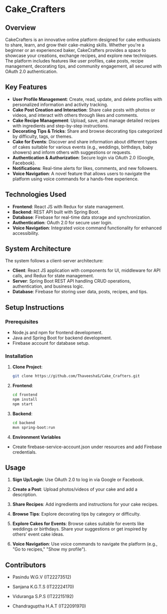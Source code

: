 # Cake_Crafters

## Overview
CakeCrafters is an innovative online platform designed for cake enthusiasts to share, learn, and grow their cake-making skills. Whether you're a beginner or an experienced baker, CakeCrafters provides a space to showcase your creations, exchange recipes, and explore new techniques. The platform includes features like user profiles, cake posts, recipe management, decorating tips, and community engagement, all secured with OAuth 2.0 authentication.

## Key Features
- **User Profile Management**: Create, read, update, and delete profiles with personalized information and activity tracking.
- **Cake Post Creation and Interaction**: Share cake posts with photos or videos, and interact with others through likes and comments.
- **Cake Recipe Management**: Upload, save, and manage detailed recipes with ingredients and step-by-step instructions.
- **Decorating Tips & Tricks**: Share and browse decorating tips categorized by difficulty, tags, or themes.
- **Cake for Events**: Discover and share information about different types of cakes suitable for various events (e.g., weddings, birthdays, baby showers) and inform others with suggestions or requests.
- **Authentication & Authorization**: Secure login via OAuth 2.0 (Google, Facebook).
- **Notifications**: Real-time alerts for likes, comments, and new followers.
- **Voice Navigation**: A novel feature that allows users to navigate the platform using voice commands for a hands-free experience.

## Technologies Used
- **Frontend**: React JS with Redux for state management.
- **Backend**: REST API built with Spring Boot.
- **Database**: Firebase for real-time data storage and synchronization.
- **Authentication**: OAuth 2.0 for secure user login.
- **Voice Navigation**: Integrated voice command functionality for enhanced accessibility.

## System Architecture
The system follows a client-server architecture:
- **Client**: React JS application with components for UI, middleware for API calls, and Redux for state management.
- **Server**: Spring Boot REST API handling CRUD operations, authentication, and business logic.
- **Database**: Firebase for storing user data, posts, recipes, and tips.

## Setup Instructions
### Prerequisites
- Node.js and npm for frontend development.
- Java and Spring Boot for backend development.
- Firebase account for database setup.

### Installation
1. **Clone Project**:
   ```bash
   git clone https://github.com/ThaveeshaS/Cake_Crafters.git
    ```

1. **Frontend**:
   ```bash
   cd frontend
   npm install
   npm start
    ```
2. **Backend**:
    ```bash
   cd backend
   mvn spring-boot:run 
     ```
3. **Environment Variables**
- Create firebase-service-account.json under resources and add Firebase credentials.

## Usage
1. **Sign Up/Login**: Use OAuth 2.0 to log in via Google or Facebook.

2. **Create a Post**: Upload photos/videos of your cake and add a description.

3. **Share Recipes**: Add ingredients and instructions for your cake recipes.

4. **Browse Tips**: Explore decorating tips by category or difficulty.

5. **Explore Cakes for Events**: Browse cakes suitable for events like weddings or birthdays. Share your suggestions or get inspired by others’ event cake ideas.

6. **Voice Navigation**: Use voice commands to navigate the platform (e.g., "Go to recipes," "Show my profile").

## Contributors
- Pasindu W.G.V (IT22273512) 

- Sanjana K.G.T.S (IT22224170)

- Viduranga S.P.S (IT22215192)

- Chandraguptha H.A.T (IT22091970)
